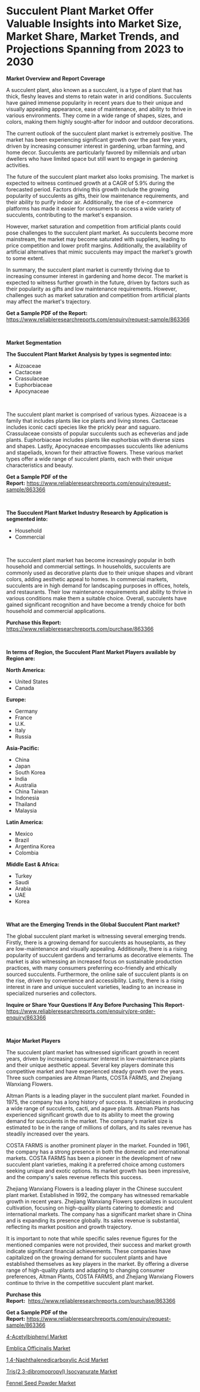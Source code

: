 <p><h1>Succulent Plant Market Offer Valuable Insights into Market Size, Market Share, Market Trends, and Projections Spanning from 2023 to 2030</h1></p><p><strong>Market Overview and Report Coverage</strong></p>
<p><p>A succulent plant, also known as a succulent, is a type of plant that has thick, fleshy leaves and stems to retain water in arid conditions. Succulents have gained immense popularity in recent years due to their unique and visually appealing appearance, ease of maintenance, and ability to thrive in various environments. They come in a wide range of shapes, sizes, and colors, making them highly sought-after for indoor and outdoor decorations.</p><p>The current outlook of the succulent plant market is extremely positive. The market has been experiencing significant growth over the past few years, driven by increasing consumer interest in gardening, urban farming, and home decor. Succulents are particularly favored by millennials and urban dwellers who have limited space but still want to engage in gardening activities.</p><p>The future of the succulent plant market also looks promising. The market is expected to witness continued growth at a CAGR of 5.9% during the forecasted period. Factors driving this growth include the growing popularity of succulents as gifts, their low maintenance requirements, and their ability to purify indoor air. Additionally, the rise of e-commerce platforms has made it easier for consumers to access a wide variety of succulents, contributing to the market's expansion.</p><p>However, market saturation and competition from artificial plants could pose challenges to the succulent plant market. As succulents become more mainstream, the market may become saturated with suppliers, leading to price competition and lower profit margins. Additionally, the availability of artificial alternatives that mimic succulents may impact the market's growth to some extent.</p><p>In summary, the succulent plant market is currently thriving due to increasing consumer interest in gardening and home decor. The market is expected to witness further growth in the future, driven by factors such as their popularity as gifts and low maintenance requirements. However, challenges such as market saturation and competition from artificial plants may affect the market's trajectory.</p></p>
<p><strong>Get a Sample PDF of the Report:</strong> <a href="https://www.reliableresearchreports.com/enquiry/request-sample/863366">https://www.reliableresearchreports.com/enquiry/request-sample/863366</a></p>
<p>&nbsp;</p>
<p><strong>Market Segmentation</strong></p>
<p><strong>The Succulent Plant Market Analysis by types is segmented into:</strong></p>
<p><ul><li>Aizoaceae</li><li>Cactaceae</li><li>Crassulaceae</li><li>Euphorbiaceae</li><li>Apocynaceae</li></ul></p>
<p>&nbsp;</p>
<p><p>The succulent plant market is comprised of various types. Aizoaceae is a family that includes plants like ice plants and living stones. Cactaceae includes iconic cacti species like the prickly pear and saguaro. Crassulaceae consists of popular succulents such as echeverias and jade plants. Euphorbiaceae includes plants like euphorbias with diverse sizes and shapes. Lastly, Apocynaceae encompasses succulents like adeniums and stapeliads, known for their attractive flowers. These various market types offer a wide range of succulent plants, each with their unique characteristics and beauty.</p></p>
<p><strong>Get a Sample PDF of the Report:</strong>&nbsp;<a href="https://www.reliableresearchreports.com/enquiry/request-sample/863366">https://www.reliableresearchreports.com/enquiry/request-sample/863366</a></p>
<p>&nbsp;</p>
<p><strong>The Succulent Plant Market Industry Research by Application is segmented into:</strong></p>
<p><ul><li>Household</li><li>Commercial</li></ul></p>
<p>&nbsp;</p>
<p><p>The succulent plant market has become increasingly popular in both household and commercial settings. In households, succulents are commonly used as decorative plants due to their unique shapes and vibrant colors, adding aesthetic appeal to homes. In commercial markets, succulents are in high demand for landscaping purposes in offices, hotels, and restaurants. Their low maintenance requirements and ability to thrive in various conditions make them a suitable choice. Overall, succulents have gained significant recognition and have become a trendy choice for both household and commercial applications.</p></p>
<p><strong>Purchase this Report:</strong>&nbsp; <a href="https://www.reliableresearchreports.com/purchase/863366">https://www.reliableresearchreports.com/purchase/863366</a></p>
<p>&nbsp;</p>
<p><strong>In terms of Region, the Succulent Plant Market Players available by Region are:</strong></p>
<p>
    <p> <strong> North America: </strong>
        <ul>
            <li>United States</li>
            <li>Canada</li>
        </ul>
        </p> 
    <p> <strong> Europe: </strong>
        <ul>
            <li>Germany</li>
            <li>France</li>
            <li>U.K.</li>
            <li>Italy</li>
            <li>Russia</li>
        </ul>
        </p> 
    <p> <strong> Asia-Pacific: </strong>
        <ul>
            <li>China</li>
            <li>Japan</li>
            <li>South Korea</li>
            <li>India</li>
            <li>Australia</li>
            <li>China Taiwan</li>
            <li>Indonesia</li>
            <li>Thailand</li>
            <li>Malaysia</li>
        </ul>
        </p> 
    <p> <strong> Latin America: </strong>
        <ul>
            <li>Mexico</li>
            <li>Brazil</li>
            <li>Argentina Korea</li>
            <li>Colombia</li>
        </ul>
        </p> 
    <p> <strong> Middle East & Africa: </strong>
        <ul>
            <li>Turkey</li>
            <li>Saudi</li>
            <li>Arabia</li>
            <li>UAE</li>
            <li>Korea</li>
        </ul>
    </p>
    </p>
<p>&nbsp;</p>
<p><strong>What are the Emerging Trends in the Global Succulent Plant market?</strong></p>
<p><p>The global succulent plant market is witnessing several emerging trends. Firstly, there is a growing demand for succulents as houseplants, as they are low-maintenance and visually appealing. Additionally, there is a rising popularity of succulent gardens and terrariums as decorative elements. The market is also witnessing an increased focus on sustainable production practices, with many consumers preferring eco-friendly and ethically sourced succulents. Furthermore, the online sale of succulent plants is on the rise, driven by convenience and accessibility. Lastly, there is a rising interest in rare and unique succulent varieties, leading to an increase in specialized nurseries and collectors.</p></p>
<p><strong>Inquire or Share Your Questions If Any Before Purchasing This Report</strong>- <a href="https://www.reliableresearchreports.com/enquiry/pre-order-enquiry/863366">https://www.reliableresearchreports.com/enquiry/pre-order-enquiry/863366</a></p>
<p>&nbsp;</p>
<p><strong>Major Market Players</strong></p>
<p><p>The succulent plant market has witnessed significant growth in recent years, driven by increasing consumer interest in low-maintenance plants and their unique aesthetic appeal. Several key players dominate this competitive market and have experienced steady growth over the years. Three such companies are Altman Plants, COSTA FARMS, and Zhejiang Wanxiang Flowers.</p><p>Altman Plants is a leading player in the succulent plant market. Founded in 1975, the company has a long history of success. It specializes in producing a wide range of succulents, cacti, and agave plants. Altman Plants has experienced significant growth due to its ability to meet the growing demand for succulents in the market. The company's market size is estimated to be in the range of millions of dollars, and its sales revenue has steadily increased over the years.</p><p>COSTA FARMS is another prominent player in the market. Founded in 1961, the company has a strong presence in both the domestic and international markets. COSTA FARMS has been a pioneer in the development of new succulent plant varieties, making it a preferred choice among customers seeking unique and exotic options. Its market growth has been impressive, and the company's sales revenue reflects this success.</p><p>Zhejiang Wanxiang Flowers is a leading player in the Chinese succulent plant market. Established in 1992, the company has witnessed remarkable growth in recent years. Zhejiang Wanxiang Flowers specializes in succulent cultivation, focusing on high-quality plants catering to domestic and international markets. The company has a significant market share in China and is expanding its presence globally. Its sales revenue is substantial, reflecting its market position and growth trajectory.</p><p>It is important to note that while specific sales revenue figures for the mentioned companies were not provided, their success and market growth indicate significant financial achievements. These companies have capitalized on the growing demand for succulent plants and have established themselves as key players in the market. By offering a diverse range of high-quality plants and adapting to changing consumer preferences, Altman Plants, COSTA FARMS, and Zhejiang Wanxiang Flowers continue to thrive in the competitive succulent plant market.</p></p>
<p><strong>Purchase this Report:</strong>&nbsp;&nbsp;<a href="https://www.reliableresearchreports.com/purchase/863366">https://www.reliableresearchreports.com/purchase/863366</a></p>
<p></p>
<p><strong>Get a Sample PDF of the Report:</strong>&nbsp;<a href="https://www.reliableresearchreports.com/enquiry/request-sample/863366">https://www.reliableresearchreports.com/enquiry/request-sample/863366</a></p>
<p><p><a href="https://medium.com/@margaretlee84/4-acetylbiphenyl-market-research-report-its-history-and-forecast-2023-to-2030-87e154ea26d5">4-Acetylbiphenyl Market</a></p><p><a href="https://github.com/gdfhhhj/Market-Research-Report-List-1/blob/main/emblica-officinalis-market.md">Emblica Officinalis Market</a></p><p><a href="https://medium.com/@debramedina73/1-4-naphthalenedicarboxylic-acid-market-competitive-analysis-market-trends-and-forecast-to-2030-d9a1d6c02fac">1,4-Naphthalenedicarboxylic Acid Market</a></p><p><a href="https://medium.com/@brittanyrobertson07/tris-2-3-dibromopropyl-isocyanurate-market-outlook-industry-overview-and-forecast-2023-to-2030-93b75c5d695e">Tris(2,3-dibromopropyl) Isocyanurate Market</a></p><p><a href="https://github.com/luckyshygirl/Market-Research-Report-List-1/blob/main/fennel-seed-powder-market.md">Fennel Seed Powder Market</a></p></p>